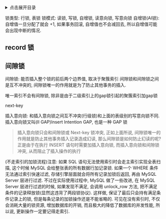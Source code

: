 <details>
<summary>点击展开目录</summary>
<!-- TOC -->

- [record 锁](#record-锁)
- [间隙锁](#间隙锁)

<!-- /TOC -->
</details>

锁类型: 行锁, 表锁
锁模式: 读锁, 写锁, 自增锁, 读意向锁, 写意向锁
自增锁(AI锁): 自增值一旦分配了就会 +1, 如果事务回滚, 自增值也不会减回去, 所以自增值可能会出现中断的情况. 

## record 锁

## 间隙锁

间隙锁: 能否插入整个锁的前后两个边界值, 取决于聚簇索引
间隙锁和间隙锁之间是互不冲突的, 间隙锁唯一的作用就是为了防止其他事务的插入. 

唯一索引不会有间隙锁, 除非是由于二级索引上的gap锁引起的聚簇索引加gap锁

next-key



插入意向锁: 和插入意向锁之间互不冲突(行级锁)和上面的表级别的写意向锁不同. 
插入意向锁又叫(II GAP)Insert Intention GAP, 也是一种 GAP 锁

> 插入意向锁只会和间隙锁或 Next-key 锁冲突, 正如上面所说, 间隙锁唯一的作用就是防止其他事务插入记录造成幻读, 那么间隙锁是如何防止幻读的呢? 正是由于在执行 INSERT 语句时需要加插入意向锁, 而插入意向锁和间隙锁冲突, 从而阻止了插入操作的执行

(不走索引的加锁流程)注意: 如果 SQL 语句无法使用索引时会走主索引实现全表扫描, 这个时候 MySQL 会给整张表的所有数据行加记录锁. 
如果一个 WHERE 条件无法通过索引快速过滤, 存储引擎层面就会将所有记录加锁后返回, 再由 MySQL Server 层进行过滤. 
不过在实际使用过程中, MySQL 做了一些改进, 在 MySQL Server 层进行过滤的时候, 如果发现不满足, 会调用 unlock_row 方法, 把不满足条件的记录释放锁(显然这违背了两段锁协议). 
这样做, 保证了最后只会持有满足条件记录上的锁, 但是每条记录的加锁操作还是不能省略的. 
可见在没有索引时, 不仅会消耗大量的锁资源, 增加数据库的开销, 而且极大的降低了数据库的并发性能, 所以说, 更新操作一定要记得走索引. 
